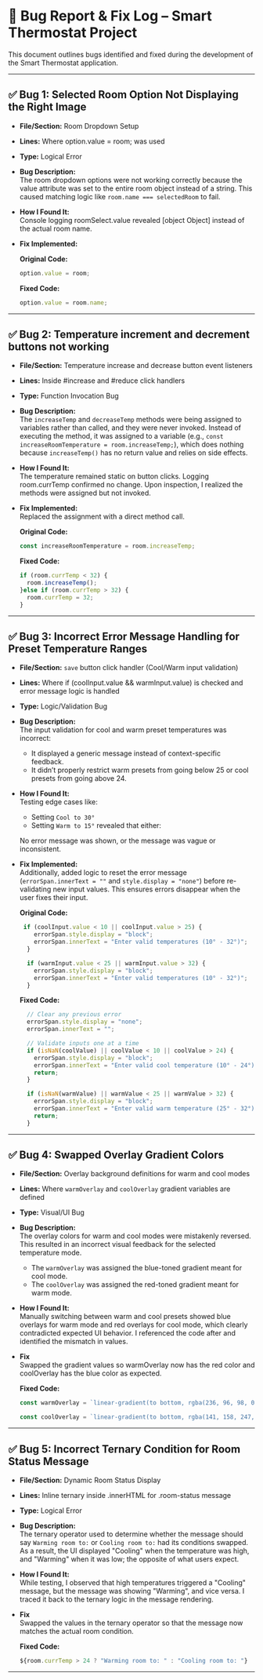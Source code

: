 # 🐛 Bug Report & Fix Log – Smart Thermostat Project

This document outlines bugs identified and fixed during the development of the Smart Thermostat application.

---

## ✅ Bug 1: Selected Room Option Not Displaying the Right Image

- **File/Section:** Room Dropdown Setup
- **Lines:** Where option.value = room; was used
- **Type:** Logical Error
- **Bug Description:**  
  The room dropdown options were not working correctly because the value attribute was set to the entire room object instead of a string. This caused matching logic like `room.name === selectedRoom` to fail.

- **How I Found It:**  
  Console logging roomSelect.value revealed [object Object] instead of the actual room name.

- **Fix Implemented:**  

  **Original Code:**
  ```js
  option.value = room;
  ```

  **Fixed Code:**
  ```js
  option.value = room.name;
  ```

---

## ✅ Bug 2: Temperature increment and decrement buttons not working

- **File/Section:** Temperature increase and decrease button event listeners
- **Lines:** Inside #increase and #reduce click handlers
- **Type:** Function Invocation Bug 
- **Bug Description:**  
  The `increaseTemp` and `decreaseTemp` methods were being assigned to variables rather than called, and they were never invoked.  Instead of executing the method, it was assigned to a variable (e.g., `const increaseRoomTemperature = room.increaseTemp;`), which does nothing because `increaseTemp()` has no return value and relies on side effects.

- **How I Found It:**  
  The temperature remained static on button clicks. Logging room.currTemp confirmed no change. Upon inspection, I realized the methods were assigned but not invoked.
- **Fix Implemented:**  
  Replaced the assignment with a direct method call.

  **Original Code:**
  ```js
  const increaseRoomTemperature = room.increaseTemp;
  ```

  **Fixed Code:**
  ```js
  if (room.currTemp < 32) {
    room.increaseTemp();
  }else if (room.currTemp > 32) {
    room.currTemp = 32;
  }
  ```

---

## ✅ Bug 3: Incorrect Error Message Handling for Preset Temperature Ranges

- **File/Section:** `save` button click handler (Cool/Warm input validation)
- **Lines:** Where if (coolInput.value && warmInput.value) is checked and error message logic is handled
- **Type:** Logic/Validation Bug 
- **Bug Description:**  
  The input validation for cool and warm preset temperatures was incorrect:
  - It displayed a generic message instead of context-specific feedback.
  - It didn’t properly restrict warm presets from going below 25 or cool presets from going above 24.

- **How I Found It:**  
  Testing edge cases like:
  - Setting `Cool to 30°`
  - Setting `Warm to 15°` revealed that either:

  No error message was shown, or the message was vague or inconsistent.

- **Fix Implemented:**  
  Additionally, added logic to reset the error message (`errorSpan.innerText = ""` and `style.display = "none"`) before re-validating new input values. This ensures errors disappear when the user fixes their input.

  **Original Code:**
  ```js
   if (coolInput.value < 10 || coolInput.value > 25) {
      errorSpan.style.display = "block";
      errorSpan.innerText = "Enter valid temperatures (10° - 32°)";
    }

    if (warmInput.value < 25 || warmInput.value > 32) {
      errorSpan.style.display = "block";
      errorSpan.innerText = "Enter valid temperatures (10° - 32°)";
    }
  ```

  **Fixed Code:**
  ```js
    // Clear any previous error
    errorSpan.style.display = "none";
    errorSpan.innerText = "";
  
    // Validate inputs one at a time
    if (isNaN(coolValue) || coolValue < 10 || coolValue > 24) {
      errorSpan.style.display = "block";
      errorSpan.innerText = "Enter valid cool temperature (10° - 24°)";
      return; 
    }
  
    if (isNaN(warmValue) || warmValue < 25 || warmValue > 32) {
      errorSpan.style.display = "block";
      errorSpan.innerText = "Enter valid warm temperature (25° - 32°)";
      return;
    }
  ```

---
## ✅ Bug 4: Swapped Overlay Gradient Colors
- **File/Section:** Overlay background definitions for warm and cool modes
- **Lines:** Where `warmOverlay` and `coolOverlay` gradient variables are defined
- **Type:** Visual/UI Bug
- **Bug Description:**  
  The overlay colors for warm and cool modes were mistakenly reversed. This resulted in an incorrect visual feedback for the selected temperature mode.

  - The `warmOverlay` was assigned the blue-toned gradient meant for cool mode.
  - The `coolOverlay` was assigned the red-toned gradient meant for warm mode.

- **How I Found It:**  
  Manually switching between warm and cool presets showed blue overlays for warm mode and red overlays for cool mode, which clearly contradicted expected UI behavior. I referenced the code after and identified the mismatch in values.

- **Fix**  
  Swapped the gradient values so warmOverlay now has the red color and coolOverlay has the blue color as expected.

  **Fixed Code:**
  ```js
  const warmOverlay = `linear-gradient(to bottom, rgba(236, 96, 98, 0.2), rgba(248, 210, 211, 0.13))`;

  const coolOverlay = `linear-gradient(to bottom, rgba(141, 158, 247, 0.2), rgba(194, 197, 215, 0.1))`;
  ```

---
## ✅ Bug 5: Incorrect Ternary Condition for Room Status Message
- **File/Section:** Dynamic Room Status Display
- **Lines:** Inline ternary inside .innerHTML for .room-status message
- **Type:** Logical Error
- **Bug Description:**  
  The ternary operator used to determine whether the message should say `Warming room to:` or `Cooling room to:` had its conditions swapped. As a result, the UI displayed "Cooling" when the temperature was high, and "Warming" when it was low; the opposite of what users expect.

- **How I Found It:**  
  While testing, I observed that high temperatures triggered a "Cooling" message, but the message was showing "Warming", and vice versa. I traced it back to the ternary logic in the message rendering.

- **Fix**  
  Swapped the values in the ternary operator so that the message now matches the actual room condition.

  **Fixed Code:**
  ```js
  ${room.currTemp > 24 ? "Warming room to: " : "Cooling room to: "}
  ```

---

